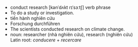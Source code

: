 - conduct research	[kənˈdʌkt rɪˈsɜːtʃ]	verb phrase	
- To do a study or investigation.
- tiến hành nghiên cứu
- Forschung durchführen
- The scientists conducted research on climate change.
- noun: researcher (nhà nghiên cứu), research (nghiên cứu)	
Latin root: *conducere* + *recercare*